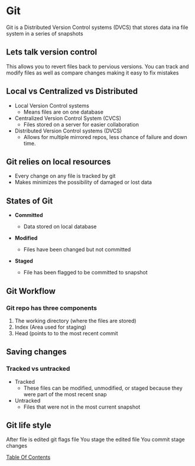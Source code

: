 # Git 


 
Git is a Distributed Version Control systems (DVCS) that stores data ina file system in a series of snapshots
 
 
## Lets talk version control
This allows you to revert files back to pervious versions. You can track and modify files as well as compare changes making it easy to fix mistakes
 
## Local vs Centralized vs Distributed
 
- Local Version Control systems
  - Means files are on one database
- Centralized Version Control System (CVCS)
  - Files stored on a server for easier collaboration
- Distributed Version Control systems (DVCS)
  - Allows for multiple mirrored repos, less chance of failure and down time.
 
 
 
## Git relies on local resources
 - Every change on any file is tracked by git
 - Makes minimizes the possibility of damaged or lost data
 
## States of Git
 
- **Committed**
  - Data stored on local database
 
- **Modified**
  - Files have been changed but not committed
 
- **Staged**
  - File has been flagged to be committed to snapshot



## Git Workflow

### Git repo has three components
	
1. The working directory (where the files are stored)
1. Index (Area used for staging)
1. Head (points to to the most recent commit

## Saving changes

### Tracked vs untracked

- Tracked
  - These files can be modified, unmodified, or staged because they were part of the most recent snap
- Untracked
  -  Files that were not in the most current snapshot

## Git life style

After file is edited git flags file
You stage the edited file
You commit stage changes

[Table Of Contents](https://nicholas-mercado.github.io/reading-notes/home.html)

 

<!-- **Git commands**
  - git status
  	 - git add filename
-   Track one file
	-   Git add
-   Track all files
	-   Git commit -m “ files notes”
Commit multi files with same notes
	Git commit -a
Commits  a snapshot to all mods to tracked files in directory 
-->